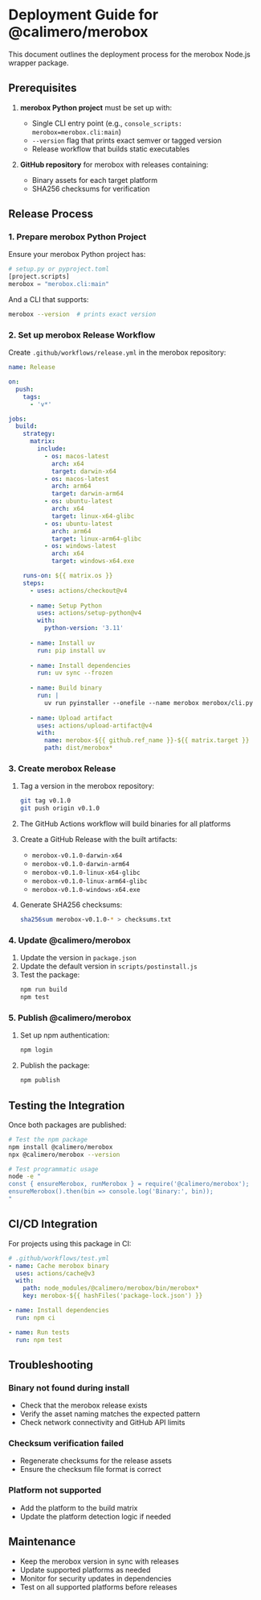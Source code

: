 # Deployment Guide for @calimero/merobox

This document outlines the deployment process for the merobox Node.js wrapper package.

## Prerequisites

1. **merobox Python project** must be set up with:
   - Single CLI entry point (e.g., `console_scripts: merobox=merobox.cli:main`)
   - `--version` flag that prints exact semver or tagged version
   - Release workflow that builds static executables

2. **GitHub repository** for merobox with releases containing:
   - Binary assets for each target platform
   - SHA256 checksums for verification

## Release Process

### 1. Prepare merobox Python Project

Ensure your merobox Python project has:

```python
# setup.py or pyproject.toml
[project.scripts]
merobox = "merobox.cli:main"
```

And a CLI that supports:
```bash
merobox --version  # prints exact version
```

### 2. Set up merobox Release Workflow

Create `.github/workflows/release.yml` in the merobox repository:

```yaml
name: Release

on:
  push:
    tags:
      - 'v*'

jobs:
  build:
    strategy:
      matrix:
        include:
          - os: macos-latest
            arch: x64
            target: darwin-x64
          - os: macos-latest
            arch: arm64
            target: darwin-arm64
          - os: ubuntu-latest
            arch: x64
            target: linux-x64-glibc
          - os: ubuntu-latest
            arch: arm64
            target: linux-arm64-glibc
          - os: windows-latest
            arch: x64
            target: windows-x64.exe

    runs-on: ${{ matrix.os }}
    steps:
      - uses: actions/checkout@v4
      
      - name: Setup Python
        uses: actions/setup-python@v4
        with:
          python-version: '3.11'
          
      - name: Install uv
        run: pip install uv
        
      - name: Install dependencies
        run: uv sync --frozen
        
      - name: Build binary
        run: |
          uv run pyinstaller --onefile --name merobox merobox/cli.py
          
      - name: Upload artifact
        uses: actions/upload-artifact@v4
        with:
          name: merobox-${{ github.ref_name }}-${{ matrix.target }}
          path: dist/merobox*
```

### 3. Create merobox Release

1. Tag a version in the merobox repository:
   ```bash
   git tag v0.1.0
   git push origin v0.1.0
   ```

2. The GitHub Actions workflow will build binaries for all platforms

3. Create a GitHub Release with the built artifacts:
   - `merobox-v0.1.0-darwin-x64`
   - `merobox-v0.1.0-darwin-arm64`
   - `merobox-v0.1.0-linux-x64-glibc`
   - `merobox-v0.1.0-linux-arm64-glibc`
   - `merobox-v0.1.0-windows-x64.exe`

4. Generate SHA256 checksums:
   ```bash
   sha256sum merobox-v0.1.0-* > checksums.txt
   ```

### 4. Update @calimero/merobox

1. Update the version in `package.json`
2. Update the default version in `scripts/postinstall.js`
3. Test the package:
   ```bash
   npm run build
   npm test
   ```

### 5. Publish @calimero/merobox

1. Set up npm authentication:
   ```bash
   npm login
   ```

2. Publish the package:
   ```bash
   npm publish
   ```

## Testing the Integration

Once both packages are published:

```bash
# Test the npm package
npm install @calimero/merobox
npx @calimero/merobox --version

# Test programmatic usage
node -e "
const { ensureMerobox, runMerobox } = require('@calimero/merobox');
ensureMerobox().then(bin => console.log('Binary:', bin));
"
```

## CI/CD Integration

For projects using this package in CI:

```yaml
# .github/workflows/test.yml
- name: Cache merobox binary
  uses: actions/cache@v3
  with:
    path: node_modules/@calimero/merobox/bin/merobox*
    key: merobox-${{ hashFiles('package-lock.json') }}

- name: Install dependencies
  run: npm ci

- name: Run tests
  run: npm test
```

## Troubleshooting

### Binary not found during install
- Check that the merobox release exists
- Verify the asset naming matches the expected pattern
- Check network connectivity and GitHub API limits

### Checksum verification failed
- Regenerate checksums for the release assets
- Ensure the checksum file format is correct

### Platform not supported
- Add the platform to the build matrix
- Update the platform detection logic if needed

## Maintenance

- Keep the merobox version in sync with releases
- Update supported platforms as needed
- Monitor for security updates in dependencies
- Test on all supported platforms before releases
